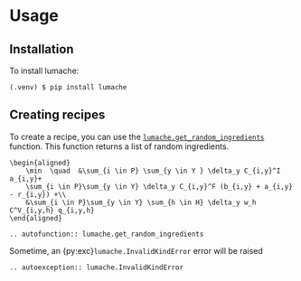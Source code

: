 # Usage

## Installation

To install lumache:

```console
(.venv) $ pip install lumache
```

## Creating recipes

To create a recipe, you can use the <a href="https://github.com/fsartore/try_publication_mark/blob/main/lumache.py#L18-L26" target="_blank">`lumache.get_random_ingredients`</a> function. This function returns a list of random ingredients.

```{math}
\begin{aligned}
    \min  \quad  &\sum_{i \in P} \sum_{y \in Y } \delta_y C_{i,y}^I a_{i,y}+
    \sum_{i \in P}\sum_{y \in Y} \delta_y C_{i,y}^F (b_{i,y} + a_{i,y} - r_{i,y}) +\\
    &\sum_{i \in P}\sum_{y \in Y} \sum_{h \in H} \delta_y w_h C^V_{i,y,h} q_{i,y,h} 
\end{aligned}
```

```{eval-rst}
.. autofunction:: lumache.get_random_ingredients
```

Sometime, an {py:exc}`lumache.InvalidKindError` error will be raised

```{eval-rst}
.. autoexception:: lumache.InvalidKindError
```